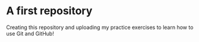 # A first repository

Creating this repository and uploading my practice exercises to learn how to use Git and GitHub!
